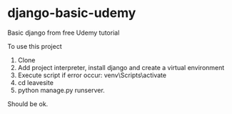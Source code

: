 # django-basic-udemy
Basic django from free Udemy tutorial

To use this project
1. Clone 
2. Add project interpreter, install django and create a virtual environment
3. Execute script if error occur: venv\Scripts\activate
4. cd leavesite
4. python manage.py runserver.

Should be ok.

